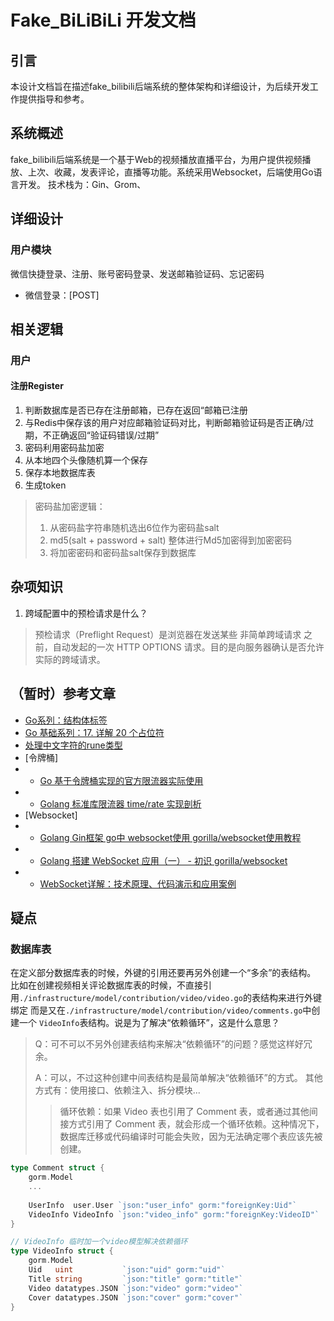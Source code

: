 # Fake_BiLiBiLi 开发文档
## 引言
本设计文档旨在描述fake_bilibili后端系统的整体架构和详细设计，为后续开发工作提供指导和参考。

## 系统概述
fake_bilibili后端系统是一个基于Web的视频播放直播平台，为用户提供视频播放、上次、收藏，发表评论，直播等功能。系统采用Websocket，后端使用Go语言开发。
技术栈为：Gin、Grom、

## 详细设计
### 用户模块
微信快捷登录、注册、账号密码登录、发送邮箱验证码、忘记密码
* 微信登录：[POST] 

## 相关逻辑
### 用户
#### 注册Register
1. 判断数据库是否已存在注册邮箱，已存在返回“邮箱已注册
2. 与Redis中保存该的用户对应邮箱验证码对比，判断邮箱验证码是否正确/过期，不正确返回“验证码错误/过期”
3. 密码利用密码盐加密
4. 从本地四个头像随机算一个保存
5. 保存本地数据库表
6. 生成token
> 密码盐加密逻辑：
> 1. 从密码盐字符串随机选出6位作为密码盐salt
> 2. md5(salt + password + salt) 整体进行Md5加密得到加密密码
> 3. 将加密密码和密码盐salt保存到数据库
> 
## 杂项知识
1. 跨域配置中的预检请求是什么？
> 预检请求（Preflight Request）是浏览器在发送某些 非简单跨域请求 之前，自动发起的一次 HTTP OPTIONS 请求。目的是向服务器确认是否允许实际的跨域请求。
## （暂时）参考文章
* [Go系列：结构体标签](https://juejin.cn/post/7005465902804123679#heading-17)
* [Go 基础系列：17. 详解 20 个占位符](https://zhuanlan.zhihu.com/p/415843240)
* [处理中文字符的rune类型](https://www.cnblogs.com/cheyunhua/p/16007219.html)
* [令牌桶]
* * [Go 基于令牌桶实现的官方限流器实际使用](https://blog.csdn.net/ic_xcc/article/details/120418426)
* * [Golang 标准库限流器 time/rate 实现剖析](https://www.cyhone.com/articles/analisys-of-golang-rate/)
* [Websocket]
* * [Golang Gin框架 go中 websocket使用 gorilla/websocket使用教程](https://blog.csdn.net/u010844836/article/details/135253498)
* * [Golang 搭建 WebSocket 应用（一） - 初识 gorilla/websocket](https://developer.aliyun.com/article/1585252)
* * [WebSocket详解：技术原理、代码演示和应用案例](https://zhuanlan.zhihu.com/p/160910342)
## 疑点
### 数据库表
在定义部分数据库表的时候，外键的引用还要再另外创建一个“多余”的表结构。
比如在创建视频相关评论数据库表的时候，不直接引用`./infrastructure/model/contribution/video/video.go`的表结构来进行外键绑定
而是又在`./infrastructure/model/contribution/video/comments.go`中创建一个
`VideoInfo`表结构。说是为了解决“依赖循环”，这是什么意思？
> Q：可不可以不另外创建表结构来解决“依赖循环”的问题？感觉这样好冗余。
> 
> A：可以，不过这种创建中间表结构是最简单解决“依赖循环”的方式。
> 其他方式有：使用接口、依赖注入、拆分模块...
> >循环依赖：如果 Video 表也引用了 Comment 表，或者通过其他间接方式引用了 Comment 表，就会形成一个循环依赖。这种情况下，数据库迁移或代码编译时可能会失败，因为无法确定哪个表应该先被创建。

```go
type Comment struct {
	gorm.Model
	...
	
	UserInfo  user.User `json:"user_info" gorm:"foreignKey:Uid"`
	VideoInfo VideoInfo `json:"video_info" gorm:"foreignKey:VideoID"`
}

// VideoInfo 临时加一个video模型解决依赖循环
type VideoInfo struct {
	gorm.Model
	Uid   uint           `json:"uid" gorm:"uid"`
	Title string         `json:"title" gorm:"title"`
	Video datatypes.JSON `json:"video" gorm:"video"`
	Cover datatypes.JSON `json:"cover" gorm:"cover"`
}

```